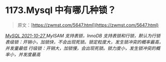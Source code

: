 <!--yml
category: 未分类
date: 0001-01-01 00:00:00
--->

# 1173.Mysql 中有哪几种锁？

> 原文：[https://zwmst.com/5647.html](https://zwmst.com/5647.html)

   [ *MySQL* ](https://zwmst.com/mysql)*[ <time datetime="2021-10-28T00:53:06+08:00"> 2021-10-27 </time> ](https://zwmst.com/5647.html)  MyISAM 支持表锁，InnoDB 支持表锁和行锁，默认为行锁
表级锁：开销小，加锁快，不会出现死锁。锁定粒度大，发生锁冲突的概率最高，并发量最低
行级锁：开销大，加锁慢，会出现死锁。锁力度小，发生锁冲突的概率小，并发度最高*